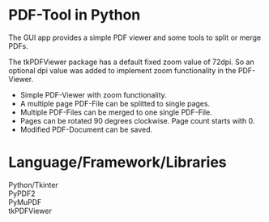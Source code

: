 # PDF-Tool in Python

The GUI app provides a simple PDF viewer and some tools to split or merge PDFs.

The tkPDFViewer package has a default fixed zoom value of 72dpi. So an optional dpi value was added
to implement zoom functionality in the PDF-Viewer.

* Simple PDF-Viewer with zoom functionality.
* A multiple page PDF-File can be splitted to single pages.
* Multiple PDF-Files can be merged to one single PDF-File.
* Pages can be rotated 90 degrees clockwise. Page count starts with 0.
* Modified PDF-Document can be saved.


# Language/Framework/Libraries
Python/Tkinter  
PyPDF2  
PyMuPDF  
tkPDFViewer  
